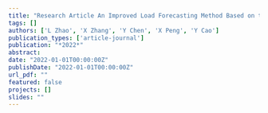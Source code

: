 ```yaml
---
title: "Research Article An Improved Load Forecasting Method Based on the Transfer Learning Structure under Cyber-Threat Condition"
tags: []
authors: ['L Zhao', 'X Zhang', 'Y Chen', 'X Peng', 'Y Cao']
publication_types: ['article-journal']
publication: "*2022*"
abstract: 
date: "2022-01-01T00:00:00Z"
publishDate: "2022-01-01T00:00:00Z"
url_pdf: ""
featured: false
projects: []
slides: ""
---
```

